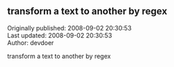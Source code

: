 ## transform a text to another by regex  
Originally published: 2008-09-02 20:30:53  
Last updated: 2008-09-02 20:30:53  
Author: devdoer   
  
transform a text to another by regex